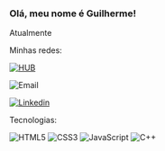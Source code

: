 ### Olá, meu nome é Guilherme!

Atualmente 

Minhas redes:

<!-- ![HUB](https://img.shields.io/badge/website-000000?style=for-the-badge&logo=About.me&logoColor=white&label=pudones.github.io) -->

[![HUB](https://badgen.net/badge/pudones.github.io/Projetos/purple?scale=1.4)](https://pudones.github.io)

![Email](https://img.shields.io/badge/Microsoft_Outlook-0078D4?style=for-the-badge&logo=microsoft-outlook&logoColor=white&label=guimndss@hotmail.com)

[![Linkedin](https://img.shields.io/badge/LinkedIn-0077B5?style=for-the-badge&logo=linkedin&logoColor=white)](https://www.linkedin.com/in/guilherme-mendes-16a9891b8/)


Tecnologias:

![HTML5](https://img.shields.io/badge/HTML5-E34F26?style=for-the-badge&logo=html5&logoColor=white)
![CSS3](https://img.shields.io/badge/CSS3-1572B6?style=for-the-badge&logo=css3&logoColor=white)
![JavaScript](https://img.shields.io/badge/JavaScript-F7DF1E?style=for-the-badge&logo=javascript&logoColor=black)
![C++](https://img.shields.io/badge/C%2B%2B-00599C?style=for-the-badge&logo=c%2B%2B&logoColor=white)


